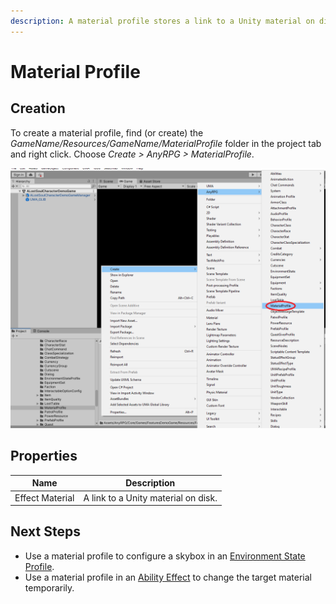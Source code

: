 ```yaml
---
description: A material profile stores a link to a Unity material on disk.
---
```


# Material Profile

## Creation

To create a material profile, find (or create) the _GameName/Resources/GameName/MaterialProfile_ folder in the project tab and right click.  Choose _Create > AnyRPG > MaterialProfile_.

![](<../.gitbook/assets/image (3) (1) (1) (2).png>)



## Properties

| Name            | Description                         |
| --------------- | ----------------------------------- |
| Effect Material | A link to a Unity material on disk. |

## Next Steps

* Use a material profile to configure a skybox in an [Environment State Profile](environment-state-profile.md).
* Use a material profile in an [Ability Effect](ability-effects/) to change the target material temporarily.
